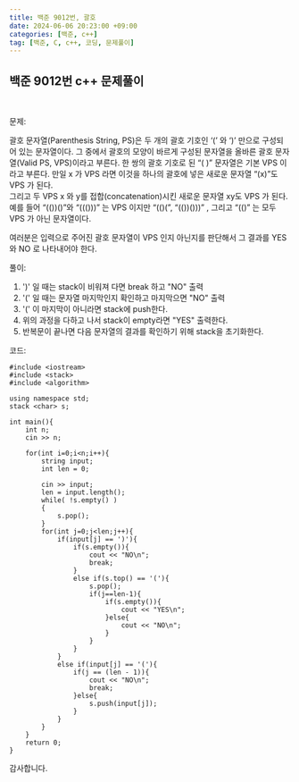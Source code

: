 ```yaml
---
title: 백준 9012번, 괄호
date: 2024-06-06 20:23:00 +09:00
categories: [백준, c++]
tag: [백준, C, c++, 코딩, 문제풀이]
---
```


## 백준 9012번 c++ 문제풀이
<br>

문제:

괄호 문자열(Parenthesis String, PS)은 두 개의 괄호 기호인 ‘(’ 와 ‘)’ 만으로 구성되어 있는 문자열이다. 그 중에서 괄호의 모양이 바르게 구성된 문자열을 올바른 괄호 문자열(Valid PS, VPS)이라고 부른다.
한 쌍의 괄호 기호로 된 “( )” 문자열은 기본 VPS 이라고 부른다. 만일 x 가 VPS 라면 이것을 하나의 괄호에 넣은 새로운 문자열 “(x)”도 VPS 가 된다.<br> 그리고 두 VPS x 와 y를 접합(concatenation)시킨 새로운 문자열 xy도 VPS 가 된다. 
예를 들어 “(())()”와 “((()))” 는 VPS 이지만 “(()(”, “(())()))” , 그리고 “(()” 는 모두 VPS 가 아닌 문자열이다. 

여러분은 입력으로 주어진 괄호 문자열이 VPS 인지 아닌지를 판단해서 그 결과를 YES 와 NO 로 나타내어야 한다. 

풀이:

1. ')' 일 때는 stack이 비워져 다면 break 하고 "NO" 출력
2. '(' 일 때는 문자열 마지막인지 확인하고 마지막으면 "NO" 출력
3. '(' 이 마지막이 아니라면 stack에 push한다. 
4. 위의 과정을 다하고 나서 stack이 empty라면 "YES" 출력한다.
5. 반복문이 끝나면 다음 문자열의 결과를 확인하기 위해 stack을 초기화한다.

코드:

    #include <iostream>
    #include <stack>
    #include <algorithm>

    using namespace std;
    stack <char> s;

    int main(){
        int n;
        cin >> n;

        for(int i=0;i<n;i++){
            string input;
            int len = 0;

            cin >> input;
            len = input.length();
            while( !s.empty() ) 
            {
                s.pop();
            }
            for(int j=0;j<len;j++){   
                if(input[j] == ')'){ 
                    if(s.empty()){
                        cout << "NO\n";
                        break;
                    }
                    else if(s.top() == '('){
                        s.pop();
                        if(j==len-1){
                            if(s.empty()){
                                cout << "YES\n";
                            }else{
                                cout << "NO\n";
                            }
                        }
                    }
                }
                else if(input[j] == '('){ 
                    if(j == (len - 1)){
                        cout << "NO\n";
                        break;
                    }else{
                        s.push(input[j]);  
                    }
                }
            }
        }
        return 0;
    }

감사합니다.
